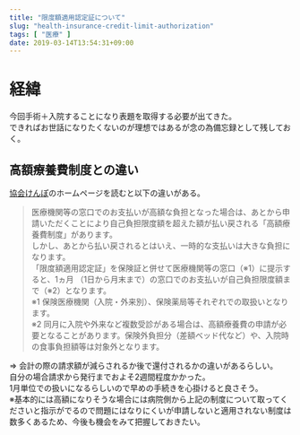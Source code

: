 ```yaml
---
title: "限度額適用認定証について"
slug: "health-insurance-credit-limit-authorization"
tags: [ "医療" ]
date: 2019-03-14T13:54:31+09:00
---
```


# 経緯

今回手術＋入院することになり表題を取得する必要が出てきた。  
できればお世話になりたくないのが理想ではあるが念の為備忘録として残しておく。

## 高額療養費制度との違い

[協会けんぽ](https://www.kyoukaikenpo.or.jp/g3/cat310/sb3020/r151)のホームページを読むと以下の違いがある。  

> 医療機関等の窓口でのお支払いが高額な負担となった場合は、あとから申請いただくことにより自己負担限度額を超えた額が払い戻される「高額療養費制度」があります。  
> しかし、あとから払い戻されるとはいえ、一時的な支払いは大きな負担になります。  
> 「限度額適用認定証」を保険証と併せて医療機関等の窓口（※1）に提示すると、1ヵ月 （1日から月末まで）の窓口でのお支払いが自己負担限度額まで（※2）となります。  
> ※1 保険医療機関（入院・外来別）、保険薬局等それぞれでの取扱いとなります。  
> ※2 同月に入院や外来など複数受診がある場合は、高額療養費の申請が必要となることがあります。保険外負担分（差額ベッド代など）や、入院時の食事負担額等は対象外となります。 

=> 会計の際の請求額が減らされるか後で還付されるかの違いがあるらしい。  
自分の場合請求から発行までおよそ2週間程度かかった。  
1月単位での扱いになるらしいので早めの手続きを心掛けると良さそう。  
※基本的には高額になりそうな場合には病院側から上記の制度について取ってくださいと指示がでるので問題にはなりにくいが申請しないと適用されない制度は数多くあるため、今後も機会をみて把握しておきたい。
